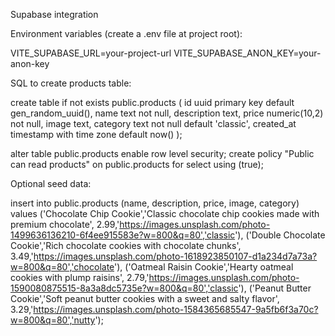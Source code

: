 Supabase integration

Environment variables (create a .env file at project root):

VITE_SUPABASE_URL=your-project-url
VITE_SUPABASE_ANON_KEY=your-anon-key

SQL to create products table:

create table if not exists public.products (
id uuid primary key default gen_random_uuid(),
name text not null,
description text,
price numeric(10,2) not null,
image text,
category text not null default 'classic',
created_at timestamp with time zone default now()
);

alter table public.products enable row level security;
create policy "Public can read products" on public.products for select using (true);

Optional seed data:

insert into public.products (name, description, price, image, category) values
('Chocolate Chip Cookie','Classic chocolate chip cookies made with premium chocolate', 2.99,'https://images.unsplash.com/photo-1499636136210-6f4ee915583e?w=800&q=80','classic'),
('Double Chocolate Cookie','Rich chocolate cookies with chocolate chunks', 3.49,'https://images.unsplash.com/photo-1618923850107-d1a234d7a73a?w=800&q=80','chocolate'),
('Oatmeal Raisin Cookie','Hearty oatmeal cookies with plump raisins', 2.79,'https://images.unsplash.com/photo-1590080875515-8a3a8dc5735e?w=800&q=80','classic'),
('Peanut Butter Cookie','Soft peanut butter cookies with a sweet and salty flavor', 3.29,'https://images.unsplash.com/photo-1584365685547-9a5fb6f3a70c?w=800&q=80','nutty');

